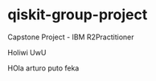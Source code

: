 # qiskit-group-project
 Capstone Project - IBM R2Practitioner

 Holiwi
 UwU
 
 HOla arturo puto feka
